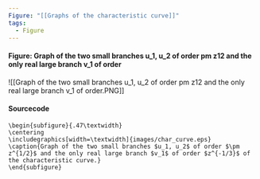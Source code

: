 ```yaml
---
Figure: "[[Graphs of the characteristic curve]]"
tags:
  - Figure
---
```

#### Figure: Graph of the two small branches u_1, u_2 of order pm z12 and the only real large branch v_1 of order

![[Graph of the two small branches u_1, u_2 of order pm z12 and the only real large branch v_1 of order.PNG]]

#### Sourcecode

```
\begin{subfigure}{.47\textwidth}
\centering
\includegraphics[width=\textwidth]{images/char_curve.eps}
\caption{Graph of the two small branches $u_1, u_2$ of order $\pm z^{1/2}$ and the only real large branch $v_1$ of order $z^{-1/3}$ of the characteristic curve.}
\end{subfigure}
```